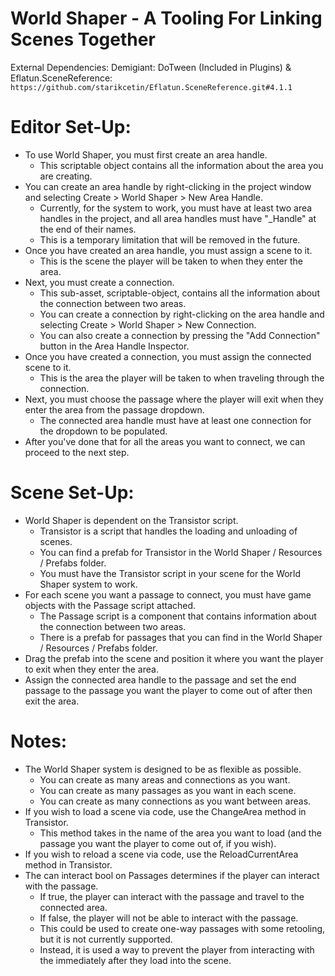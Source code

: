# World Shaper - A Tooling For Linking Scenes Together
External Dependencies: Demigiant: DoTween (Included in Plugins) & Eflatun.SceneReference: `https://github.com/starikcetin/Eflatun.SceneReference.git#4.1.1`

# Editor Set-Up:
- To use World Shaper, you must first create an area handle. 
	- This scriptable object contains all the information about the area you are creating.
- You can create an area handle by right-clicking in the project window and selecting Create > World Shaper > New Area Handle.
	- Currently, for the system to work, you must have at least two area handles in the project, and all area handles must have "_Handle" at the end of their names.
	- This is a temporary limitation that will be removed in the future.
- Once you have created an area handle, you must assign a scene to it. 
	- This is the scene the player will be taken to when they enter the area.
- Next, you must create a connection. 
	- This sub-asset, scriptable-object, contains all the information about the connection between two areas.
	- You can create a connection by right-clicking on the area handle and selecting Create > World Shaper > New Connection.
	- You can also create a connection by pressing the "Add Connection" button in the Area Handle Inspector.
- Once you have created a connection, you must assign the connected scene to it. 
	- This is the area the player will be taken to when traveling through the connection.
- Next, you must choose the passage where the player will exit when they enter the area from the passage dropdown.
	- The connected area handle must have at least one connection for the dropdown to be populated.
- After you've done that for all the areas you want to connect, we can proceed to the next step.
# Scene Set-Up:
- World Shaper is dependent on the Transistor script.
	- Transistor is a script that handles the loading and unloading of scenes.
	- You can find a prefab for Transistor in the World Shaper / Resources / Prefabs folder.
	- You must have the Transistor script in your scene for the World Shaper system to work.
- For each scene you want a passage to connect, you must have game objects with the Passage script attached.
	- The Passage script is a component that contains information about the connection between two areas.
	- There is a prefab for passages that you can find in the World Shaper / Resources / Prefabs folder.
- Drag the prefab into the scene and position it where you want the player to exit when they enter the area.
- Assign the connected area handle to the passage and set the end passage to the passage you want the player to come out of after then exit the area.
# Notes:
- The World Shaper system is designed to be as flexible as possible.
	- You can create as many areas and connections as you want.
	- You can create as many passages as you want in each scene.
	- You can create as many connections as you want between areas.
- If you wish to load a scene via code, use the ChangeArea method in Transistor.
	- This method takes in the name of the area you want to load (and the passage you want the player to come out of, if you wish).
- If you wish to reload a scene via code, use the ReloadCurrentArea method in Transistor.
- The can interact bool on Passages determines if the player can interact with the passage.
	- If true, the player can interact with the passage and travel to the connected area.
	- If false, the player will not be able to interact with the passage.
	- This could be used to create one-way passages with some retooling, but it is not currently supported.
	- Instead, it is used a way to prevent the player from interacting with the immediately after they load into the scene.

